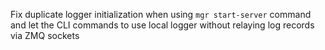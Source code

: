 Fix duplicate logger initialization when using `mgr start-server` command and let the CLI commands to use local logger without relaying log records via ZMQ sockets
